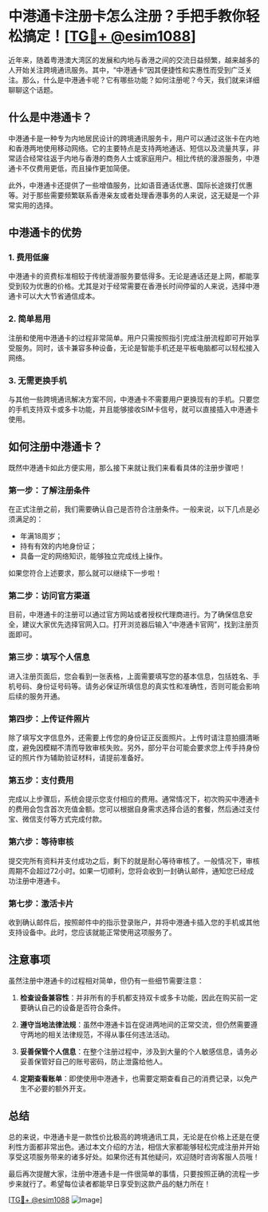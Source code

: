 # 中港通卡注册卡怎么注册？手把手教你轻松搞定！[[TG💪+ @esim1088](https://t.me/s/esim1088)]

近年来，随着粤港澳大湾区的发展和内地与香港之间的交流日益频繁，越来越多的人开始关注跨境通讯服务。其中，“中港通卡”因其便捷性和实惠性而受到广泛关注。那么，什么是中港通卡呢？它有哪些功能？如何注册呢？今天，我们就来详细聊聊这个话题。

## 什么是中港通卡？

中港通卡是一种专为内地居民设计的跨境通讯服务卡，用户可以通过这张卡在内地和香港两地使用移动网络。它的主要特点是支持两地通话、短信以及流量共享，非常适合经常往返于内地与香港的商务人士或家庭用户。相比传统的漫游服务，中港通卡不仅费用更低，而且操作更加简便。

此外，中港通卡还提供了一些增值服务，比如语音通话优惠、国际长途拨打优惠等。对于那些需要频繁联系香港亲友或者处理香港事务的人来说，这无疑是一个非常实用的选择。

## 中港通卡的优势

### 1. 费用低廉
中港通卡的资费标准相较于传统漫游服务要低得多。无论是通话还是上网，都能享受到较为优惠的价格。尤其是对于经常需要在香港长时间停留的人来说，选择中港通卡可以大大节省通信成本。

### 2. 简单易用
注册和使用中港通卡的过程非常简单。用户只需按照指引完成注册流程即可开始享受服务。同时，该卡兼容多种设备，无论是智能手机还是平板电脑都可以轻松接入网络。

### 3. 无需更换手机
与其他一些跨境通讯解决方案不同，中港通卡不需要用户更换现有的手机。只要您的手机支持双卡或多卡功能，并且能够接收SIM卡信号，就可以直接插入中港通卡使用。

## 如何注册中港通卡？

既然中港通卡如此方便实用，那么接下来就让我们来看看具体的注册步骤吧！

### 第一步：了解注册条件
在正式注册之前，我们需要确认自己是否符合注册条件。一般来说，以下几点是必须满足的：
- 年满18周岁；
- 持有有效的内地身份证；
- 具备一定的网络知识，能够独立完成线上操作。

如果您符合上述要求，那么就可以继续下一步啦！

### 第二步：访问官方渠道
目前，中港通卡的注册可以通过官方网站或者授权代理商进行。为了确保信息安全，建议大家优先选择官网入口。打开浏览器后输入“中港通卡官网”，找到注册页面即可。

### 第三步：填写个人信息
进入注册页面后，您会看到一张表格，上面需要填写您的基本信息，包括姓名、手机号码、身份证号码等。请务必保证所填信息的真实性和准确性，否则可能会影响后续的服务开通。

### 第四步：上传证件照片
除了填写文字信息外，还需要上传您的身份证正反面照片。上传时请注意拍摄清晰度，避免因模糊不清而导致审核失败。另外，部分平台可能会要求您上传手持身份证的照片作为辅助验证材料，请提前准备好。

### 第五步：支付费用
完成以上步骤后，系统会提示您支付相应的费用。通常情况下，初次购买中港通卡的费用会包含首次充值金额。您可以根据自身需求选择合适的套餐，然后通过支付宝、微信支付等方式完成付款。

### 第六步：等待审核
提交完所有资料并支付成功之后，剩下的就是耐心等待审核了。一般情况下，审核周期不会超过72小时。如果一切顺利，您将会收到一封确认邮件，通知您已经成功注册中港通卡。

### 第七步：激活卡片
收到确认邮件后，按照邮件中的指示登录账户，并将中港通卡插入您的手机或其他支持设备中。此时，您应该就能正常使用这项服务了。

## 注意事项

虽然注册中港通卡的过程相对简单，但仍有一些细节需要注意：

1. **检查设备兼容性**：并非所有的手机都支持双卡或多卡功能，因此在购买前一定要确认自己的设备是否符合条件。
   
2. **遵守当地法律法规**：虽然中港通卡旨在促进两地间的正常交流，但仍然需要遵守两地的相关法律规范，不得从事任何违法活动。

3. **妥善保管个人信息**：在整个注册过程中，涉及到大量的个人敏感信息，请务必妥善保管好自己的账号密码，防止泄露给他人。

4. **定期查看账单**：即使使用中港通卡，也需要定期查看自己的消费记录，以免产生不必要的额外开支。

## 总结

总的来说，中港通卡是一款性价比极高的跨境通讯工具，无论是在价格上还是在便利性方面都非常出色。通过本文介绍的方法，相信大家都能够轻松完成注册并开始享受这项服务带来的诸多好处。如果你还有其他疑问，欢迎随时咨询客服人员哦！

最后再次提醒大家，注册中港通卡是一件很简单的事情，只要按照正确的流程一步步来就行了。希望每位读者都能早日享受到这款产品的魅力所在！

[[TG💪+ @esim1088](https://t.me/s/esim1088) ![Image](https://i.postimg.cc/4NQfJmqS/Snipaste-2025-05-13-00-14-12.png)]